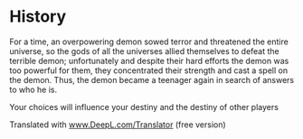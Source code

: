# History

For a time, an overpowering demon sowed terror and threatened the entire universe, so the gods of all the universes allied themselves to defeat the terrible demon; unfortunately and despite their hard efforts the demon was too powerful for them, they concentrated their strength and cast a spell on the demon.
Thus, the demon became a teenager again in search of answers to who he is.

Your choices will influence your destiny and the destiny of other players

Translated with www.DeepL.com/Translator (free version)